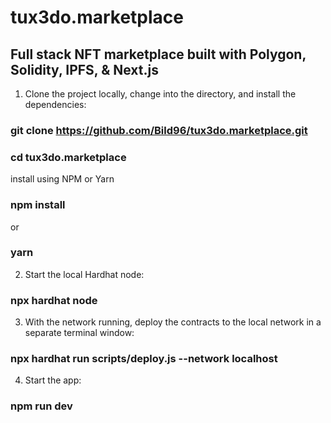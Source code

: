 # tux3do.marketplace

## Full stack NFT marketplace built with Polygon, Solidity, IPFS, & Next.js

1. Clone the project locally, change into the directory, and install the dependencies:

### git clone https://github.com/Bild96/tux3do.marketplace.git

### cd tux3do.marketplace

install using NPM or Yarn

### npm install

or

### yarn

2. Start the local Hardhat node:

### npx hardhat node

3. With the network running, deploy the contracts to the 
local network in a separate terminal window:

### npx hardhat run scripts/deploy.js --network localhost

4. Start the app:

### npm run dev
